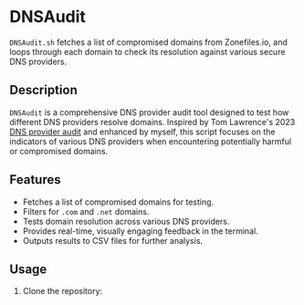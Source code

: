 # DNSAudit
`DNSAudit.sh` fetches a list of compromised domains from Zonefiles.io, and loops through each domain to check its resolution against various secure DNS providers.

## Description

`DNSAudit` is a comprehensive DNS provider audit tool designed to test how different DNS providers resolve domains. Inspired by Tom Lawrence's 2023 [DNS provider audit](https://youtu.be/NUT4K3tk9Ns?si=qz_Lq9gwUbuBjx2n) and enhanced by myself, this script focuses on the indicators of various DNS providers when encountering potentially harmful or compromised domains.

## Features

- Fetches a list of compromised domains for testing.
- Filters for `.com` and `.net` domains.
- Tests domain resolution across various DNS providers.
- Provides real-time, visually engaging feedback in the terminal.
- Outputs results to CSV files for further analysis.

## Usage

1. Clone the repository:
